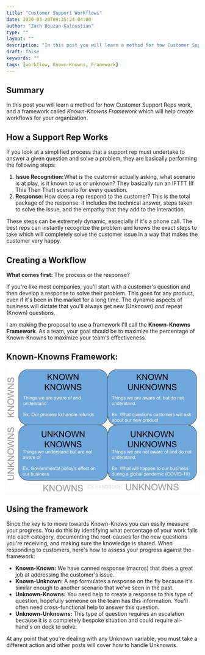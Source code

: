 ```yaml
---
title: "Customer Support Workflows"
date: 2020-03-20T09:35:24-04:00
author: "Zach Bouzan-Kaloustian"
type: ""
layout: ""
description: "In this post you will learn a method for how Customer Support Reps work, and a framework called Known-Knowns Framework which will help create workflows for your organization"
draft: false
keywords: ""
tags: [workflow, Known-Knowns, Framework]
---
```

## Summary
In this post you will learn a method for how Customer Support Reps work, and a framework called *Known-Knowns Framework* which will help create workflows for your organization.

## How a Support Rep Works

If you look at a simplified process that a support rep must undertake to answer a given question and solve a problem, they are basically performing the following steps: 
1. **Issue Recognition:** What is the customer actually asking, what scenario is at play, is it known to us or unknown? They basically run an IFTTT (If This Then That) scenario for every question. 
2. **Response:** How does a rep respond to the customer? This is the total package of the response: it includes the technical answer, steps taken to solve the issue, and the empathy that they add to the interaction. 

These steps can be extremely dynamic, especially if it's a phone call. The best reps can instantly recognize the problem and knows the exact steps to take which will completely solve the customer issue in a way that makes the customer very happy.

## Creating a Workflow
**What comes first:** The process or the response? 

If you're like most companies, you'll start with a customer's question and then develop a response to solve their problem. This goes for any product, even if it's been in the market for a long time. The dynamic aspects of business will dictate that you'll always get new (Unknown) _and_ repeat (Known) questions.

I am making the proposal to use a framework I'll call the **Known-Knowns Framework**. As a team, your goal should be to maximize the percentage of Known-Knowns to maximize your team's effectiveness.

## Known-Knowns Framework:

![Known-Known Framework](https://raw.githubusercontent.com/zacharybk/cxhandbook/master/static/images/KnownKnownFramework.jpg)

## Using the framework
Since the key is to move towards Known-Knows you can easily measure your progress. You do this by identifying what percentage of your work falls into each category, documenting the root-causes for the new questions you're receiving, and making sure the knowledge is shared. When responding to customers, here's how to assess your progress against the framework:

- **Known-Known:** We have canned response (macros) that does a great job at addressing the customer's issue. 
- **Known-Unknown:** A rep formulates a response on the fly because it's similar enough to another scenario that we've seen in the past.
- **Unknown-Knowns:** You need help to create a response to this type of question, hopefully someone on the team has this information. You'll often need cross-functional help to answer this question.  
- **Unknown-Unknowns:** This type of question requires an escalation because it is a completely bespoke situation and could require all-hand's on deck to solve.

At any point that you're dealing with any Unknown variable, you must take a different action and other posts will cover how to handle Unknowns. 
